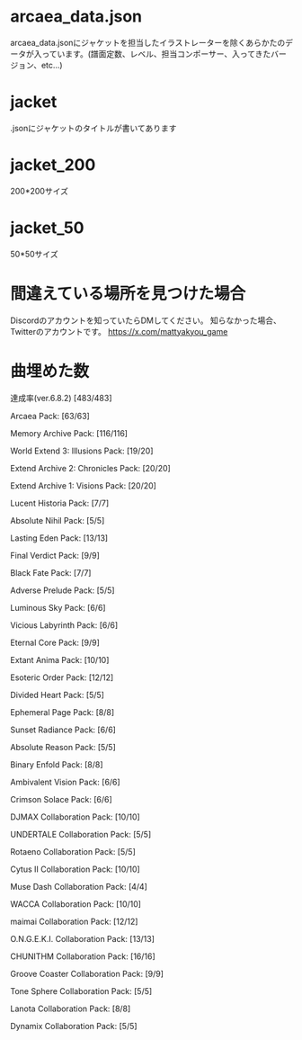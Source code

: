 # arcaea_data.json
arcaea_data.jsonにジャケットを担当したイラストレーターを除くあらかたのデータが入っています。(譜面定数、レベル、担当コンポーサー、入ってきたバージョン、etc...)
# jacket
.jsonにジャケットのタイトルが書いてあります

# jacket_200
200*200サイズ

# jacket_50
50*50サイズ

# 間違えている場所を見つけた場合
Discordのアカウントを知っていたらDMしてください。
知らなかった場合、Twitterのアカウントです。
https://x.com/mattyakyou_game

# 曲埋めた数
達成率(ver.6.8.2) [483/483]

Arcaea Pack: [63/63]

Memory Archive Pack: [116/116]

World Extend 3: Illusions Pack: [19/20]

Extend Archive 2: Chronicles Pack: [20/20]

Extend Archive 1: Visions Pack: [20/20]

Lucent Historia Pack: [7/7]

Absolute Nihil Pack: [5/5]

Lasting Eden Pack: [13/13]

Final Verdict Pack: [9/9]

Black Fate Pack: [7/7]

Adverse Prelude Pack: [5/5]

Luminous Sky Pack: [6/6]

Vicious Labyrinth Pack: [6/6]

Eternal Core Pack: [9/9]

Extant Anima Pack: [10/10]

Esoteric Order Pack: [12/12]

Divided Heart Pack: [5/5]

Ephemeral Page Pack: [8/8]

Sunset Radiance Pack: [6/6]

Absolute Reason Pack: [5/5]

Binary Enfold Pack: [8/8]

Ambivalent Vision Pack: [6/6]

Crimson Solace Pack: [6/6]

DJMAX Collaboration Pack: [10/10]

UNDERTALE Collaboration Pack: [5/5]

Rotaeno Collaboration Pack: [5/5]

Cytus II Collaboration Pack: [10/10]

Muse Dash Collaboration Pack: [4/4]

WACCA Collaboration Pack: [10/10]

maimai Collaboration Pack: [12/12]

O.N.G.E.K.I. Collaboration Pack: [13/13]

CHUNITHM Collaboration Pack: [16/16]

Groove Coaster Collaboration Pack: [9/9]

Tone Sphere Collaboration Pack: [5/5]

Lanota Collaboration Pack: [8/8]

Dynamix Collaboration Pack: [5/5]
